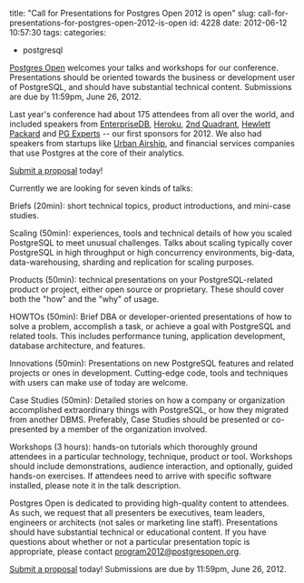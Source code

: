 title: "Call for Presentations for Postgres Open 2012 is open"
slug: call-for-presentations-for-postgres-open-2012-is-open
id: 4228
date: 2012-06-12 10:57:30
tags: 
categories: 
- postgresql

[Postgres Open](http://postgresopen.org) welcomes your talks and workshops for our conference. Presentations should be oriented towards the business or development user of PostgreSQL, and should have substantial technical content. Submissions are due by 11:59pm, June 26, 2012.

Last year's conference had about 175 attendees from all over the world, and included speakers from [EnterpriseDB](http://enterprisedb.com), [Heroku](http://heroku.com), [2nd Quadrant](http://2ndquadrant.com), [Hewlett Packard](http://hp.com) and [PG Experts](http://pgexperts.com) -- our first sponsors for 2012\. We also had speakers from startups like [Urban Airship](http://urbanairship.com), and financial services companies that use Postgres at the core of their analytics.

[Submit a proposal](http://postgresopen.org/2012/speaker/) today!

Currently we are looking for seven kinds of talks:

Briefs (20min): short technical topics, product introductions, and mini-case studies.

Scaling (50min): experiences, tools and technical details of how you scaled PostgreSQL to meet unusual challenges. Talks about scaling typically cover PostgreSQL in high throughput or high concurrency environments, big-data, data-warehousing, sharding and replication for scaling purposes.

Products (50min): technical presentations on your PostgreSQL-related product or project, either open source or proprietary.  These should cover both the "how" and the "why" of usage.

HOWTOs (50min): Brief DBA or developer-oriented presentations of how to solve a problem, accomplish a task, or achieve a goal with PostgreSQL and related tools.  This includes performance tuning, application development, database architecture, and features.

Innovations (50min): Presentations on new PostgreSQL features and related projects or ones in development.  Cutting-edge code, tools and techniques with users can make use of today are welcome.

Case Studies (50min): Detailed stories on how a company or organization accomplished extraordinary things with PostgreSQL, or how they migrated from another DBMS.  Preferably, Case Studies should be presented or co-presented by a member of the organization involved.

Workshops (3 hours): hands-on tutorials which thoroughly ground attendees in a particular technology, technique, product or tool. Workshops should include demonstrations, audience interaction, and optionally,  guided hands-on exercises.  If attendees need to arrive with specific software installed, please note it in the talk description.

Postgres Open is dedicated to providing high-quality content to attendees. As such, we request that all presenters be executives, team leaders, engineers or architects (not sales or marketing line staff). Presentations should have substantial technical or educational content. If you have questions about whether or not a particular presentation topic is appropriate, please contact [program2012@postgresopen.org](mailto:program2012@postgresopen.org).

[Submit a proposal](http://postgresopen.org/2012/speaker/) today! Submissions are due by 11:59pm, June 26, 2012.
